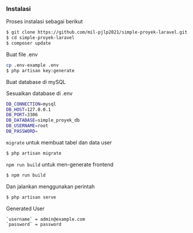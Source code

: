 ### Instalasi

Proses instalasi sebagai berikut

```sh
$ git clone https://github.com/mil-pjlp2021/simple-proyek-laravel.git
$ cd simple-proyek-laravel
$ composer update
```

Buat file .env

```sh
cp .env-example .env
$ php artisan key:generate
```

Buat database di mySQL

Sesuaikan database di .env

```sh
DB_CONNECTION=mysql
DB_HOST=127.0.0.1
DB_PORT=3306
DB_DATABASE=simple_proyek_db
DB_USERNAME=root
DB_PASSWORD=
```



`migrate` untuk membuat tabel dan data user
```sh
$ php artisan migrate
```
`npm run build` untuk men-generate frontend
```sh
$ npm run build
```

Dan jalankan menggunakan perintah

```sh
$ php artisan serve
```

Generated User
```sh
`username` = admin@example.com
`password` = password

```
